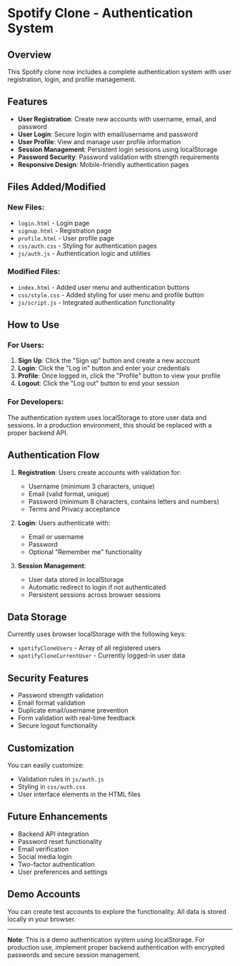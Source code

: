 # Spotify Clone - Authentication System

## Overview
This Spotify clone now includes a complete authentication system with user registration, login, and profile management.

## Features
- **User Registration**: Create new accounts with username, email, and password
- **User Login**: Secure login with email/username and password
- **User Profile**: View and manage user profile information
- **Session Management**: Persistent login sessions using localStorage
- **Password Security**: Password validation with strength requirements
- **Responsive Design**: Mobile-friendly authentication pages

## Files Added/Modified

### New Files:
- `login.html` - Login page
- `signup.html` - Registration page
- `profile.html` - User profile page
- `css/auth.css` - Styling for authentication pages
- `js/auth.js` - Authentication logic and utilities

### Modified Files:
- `index.html` - Added user menu and authentication buttons
- `css/style.css` - Added styling for user menu and profile button
- `js/script.js` - Integrated authentication functionality

## How to Use

### For Users:
1. **Sign Up**: Click the "Sign up" button and create a new account
2. **Login**: Click the "Log in" button and enter your credentials
3. **Profile**: Once logged in, click the "Profile" button to view your profile
4. **Logout**: Click the "Log out" button to end your session

### For Developers:
The authentication system uses localStorage to store user data and sessions. In a production environment, this should be replaced with a proper backend API.

## Authentication Flow

1. **Registration**: Users create accounts with validation for:
   - Username (minimum 3 characters, unique)
   - Email (valid format, unique)
   - Password (minimum 8 characters, contains letters and numbers)
   - Terms and Privacy acceptance

2. **Login**: Users authenticate with:
   - Email or username
   - Password
   - Optional "Remember me" functionality

3. **Session Management**: 
   - User data stored in localStorage
   - Automatic redirect to login if not authenticated
   - Persistent sessions across browser sessions

## Data Storage
Currently uses browser localStorage with the following keys:
- `spotifyCloneUsers` - Array of all registered users
- `spotifyCloneCurrentUser` - Currently logged-in user data

## Security Features
- Password strength validation
- Email format validation
- Duplicate email/username prevention
- Form validation with real-time feedback
- Secure logout functionality

## Customization
You can easily customize:
- Validation rules in `js/auth.js`
- Styling in `css/auth.css`
- User interface elements in the HTML files

## Future Enhancements
- Backend API integration
- Password reset functionality
- Email verification
- Social media login
- Two-factor authentication
- User preferences and settings

## Demo Accounts
You can create test accounts to explore the functionality. All data is stored locally in your browser.

---

**Note**: This is a demo authentication system using localStorage. For production use, implement proper backend authentication with encrypted passwords and secure session management.